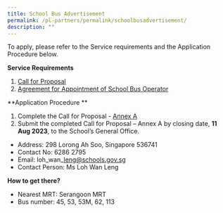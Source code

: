 ```yaml
---
title: School Bus Advertisement
permalink: /pl-partners/permalink/schoolbusadvertisement/
description: ""
---
```

To apply, please refer to the Service requirements and the Application Procedure below.

**Service Requirements**
1. [Call for Proposal](/files/call%20for%20proprosal%20for%20appointment%20of%20school%20bus%20operator%20to%20provide%20school%20bus%20services.pdf)
2. [Agreement for Appointment of School Bus Operator](/files/agreement%20for%20appointment%20of%20school%20bus%20operator.pdf)

**Application Procedure
**

1. Complete the Call for Proposal - [Annex A](/files/annex%20a.pdf)
2. Submit the completed Call for Proposal – Annex A by closing date, **11 Aug 2023**, to the School’s General Office.

* Address: 298 Lorong Ah Soo, Singapore 536741
* Contact No: 6286 2795
* Email: loh\_wan\_leng@schools.gov.sg
* Contact Person: Ms Loh Wan Leng

**How to get there?**

* Nearest MRT: Serangoon MRT
* Bus number: 45, 53, 53M, 62, 113